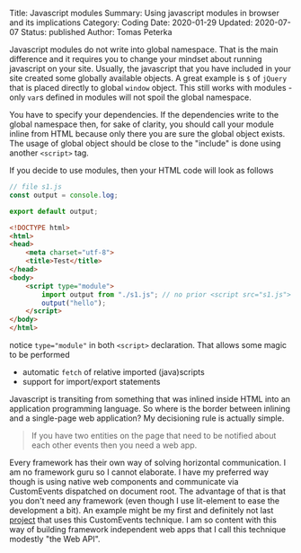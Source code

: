 Title: Javascript modules
Summary: Using javascript modules in browser and its implications
Category: Coding
Date: 2020-01-29
Updated: 2020-07-07
Status: published
Author: Tomas Peterka

Javascript modules do not write into global namespace. That is the main difference and it requires you to change your mindset about
running javascript on your site. Usually, the javascript that you have included in your site created some globally available objects. 
A great example is `$` of `jQuery` that is placed directly to global `window` object. This still works with modules - only `var`s
defined in modules will not spoil the global namespace.

You have to specify your dependencies. If the dependencies write to the global namespace then, for sake of clarity, you should call your module inline from HTML 
because only there you are sure the global object exists. The usage of global object should be close to the "include" is done using another `<script>` tag.

If you decide to use modules, then your HTML code will look as follows 

```javascript
// file s1.js
const output = console.log;

export default output;
```

```html
<!DOCTYPE html>
<html>
<head>
	<meta charset="utf-8">
	<title>Test</title>
</head>
<body>
	<script type="module">
		import output from "./s1.js"; // no prior <script src="s1.js"> necessary
		output("hello");
	</script>
</body>
</html>
```

notice `type="module"` in both `<script>` declaration. That allows some magic to be performed

 * automatic `fetch` of relative imported (java)scripts
 * support for import/export statements

Javascript is transiting from something that was inlined inside HTML into an application programming language.
So where is the border between inlining and a single-page web application? My decisioning rule is actually simple. 

> If you have two entities on the page that need to be notified about each other events then you need a web app.  

Every framework has their own way of solving horizontal communication. I am no framework guru so I cannot elaborate. I have my preferred way
though is using native web components and communicate via CustomEvents dispatched on document root. The advantage of that is that you don't
need any framework (even though I use lit-element to ease the development a bit). An example might be my first and definitely not last [project](projects/webdave.html)
that uses this CustomEvents technique. I am so content with this way of building framework independent web apps that I call this technique modestly "the Web API".

